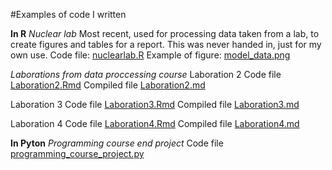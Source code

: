 #Examples of code I written

**In R**
*Nuclear lab* 
Most recent, used for processing data taken from a lab, to create figures and tables for a report. This was never handed in, just for my own use. 
Code file: [nuclearlab.R](nuclearlab.R)
Example of figure: [model_data.png](model_data.png)

*Laborations from data proccessing course*
Laboration 2
Code file [Laboration2.Rmd](Laboration2.Rmd)
Compiled file [Laboration2.md](Laboration2.md)

Laboration 3
Code file [Laboration3.Rmd](Laboration3.Rmd)
Compiled file [Laboration3.md](Laboration3.md)

Laboration 4
Code file [Laboration4.Rmd](Laboration4.Rmd)
Compiled file [Laboration4.md](Laboration4.md)

**In Pyton**
*Programming course end project*
Code file [programming_course_project.py](programming_course_project.py)

